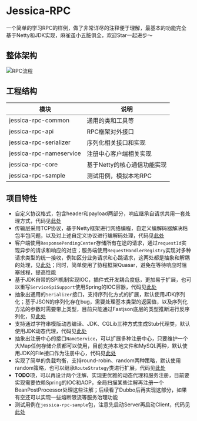 # Jessica-RPC
一个简单的学习RPC的样例，做了非常详尽的注释便于理解，最基本的功能完全基于Netty和JDK实现，麻雀虽小五脏俱全，欢迎Star一起进步～

## 整体架构
![RPC流程](https://tva1.sinaimg.cn/large/008eGmZEly1goi6ztcdzjj32bs0u0tqk.jpg)

## 工程结构

模块 | 说明
-- | --
jessica-rpc-common | 通用的类和工具等
jessica-rpc-api | RPC框架对外接口
jessica-rpc-serializer | 序列化相关接口和实现
jessica-rpc-nameservice | 注册中心客户端相关实现
jessica-rpc-core | 基于Netty的核心通信功能实现
jessica-rpc-sample | 测试用例，模拟本地RPC

## 项目特性

- 自定义协议格式，包含header和payload两部分，响应继承自请求共用一套处理方式，代码见[此处](https://github.com/dolly0526/jessica-rpc/tree/main/jessica-rpc-core/src/main/java/com/github/dolly0526/jessicarpc/core/transport/protocol)
- 传输层采用TCP协议，基于Netty框架进行网络编程，自定义编解码器解决粘包半包问题，以及对上述自定义协议进行编解码处理，代码见[此处](https://github.com/dolly0526/jessica-rpc/tree/main/jessica-rpc-core/src/main/java/com/github/dolly0526/jessicarpc/core/transport/netty)
- 客户端使用`ResponsePendingCenter`存储所有在途的请求，通过`requestId`实现异步的请求和响应的对应；服务端使用`RequestHandlerRegistry`实现对多种请求类型的统一接收，例如区分业务请求和心跳请求，这两处都是抽象和解耦的处理，见[此处](https://github.com/dolly0526/jessica-rpc/tree/main/jessica-rpc-core/src/main/java/com/github/dolly0526/jessicarpc/core)；同时，简单使用了协程框架Quasar，避免在等待响应时阻塞线程，提高性能
- 基于JDK自带的SPI机制实现IOC，插件式开发耦合度低，更加易于扩展，也可以重写`ServiceSpiSupport`使用Spring的IOC容器，代码见[此处](https://github.com/dolly0526/jessica-rpc/blob/main/jessica-rpc-common/src/main/java/com/github/dolly0526/jessicarpc/common/support/ServiceSpiSupport.java)
- 抽象出通用的`Serializer`接口，支持序列化方式的扩展，默认使用JDK序列化；基于JSON的序列化存在bug，需要处理基本类型的返回值，以及序列化方法的参数时需要带上类型，目前只能通过Fastjson底层的类型推断进行反序列化，见[此处](https://github.com/dolly0526/jessica-rpc/tree/main/jessica-rpc-serializer/src/main/java/com/github/dolly0526/jessicarpc/serializer)
- 支持通过字符串模版动态编译、JDK、CGLib三种方式生成Stub代理类，默认使用JDK动态代理，代码见[此处](https://github.com/dolly0526/jessica-rpc/tree/main/jessica-rpc-core/src/main/java/com/github/dolly0526/jessicarpc/core/client)
- 抽象出注册中心的接口`NameService`，可以扩展多种注册中心，只要维护一个大Map任何存储介质都可以使用，目前支持本地文件和MySQL两种，默认使用JDK的File接口作为注册中心，代码见[此处](https://github.com/dolly0526/jessica-rpc/tree/main/jessica-rpc-nameservice/src/main/java/com/github/dolly0526/jessicarpc/nameservice)
- 实现了简单的负载均衡，支持round-robin、random两种策略，默认使用random策略，也可以继承`RouteStrategy`类进行扩展，代码见[此处](https://github.com/dolly0526/jessica-rpc/tree/main/jessica-rpc-nameservice/src/main/java/com/github/dolly0526/jessicarpc/nameservice/loadbalance)
- **TODO**项，可以再设计两个注解，实现更优雅的动态代理和服务注册，目前要实现需要依赖Spring的IOC和AOP，全局扫描某些注解再注册一个BeanPostProcessor处理这些注解；后续看了Dubbo后再实现这部分，如果有空还可以实现一些熔断限流等服务治理功能
- 测试用例在`jessica-rpc-sample`包，注意先启动Server再启动Client，代码见[此处](https://github.com/dolly0526/jessica-rpc/tree/main/jessica-rpc-sample)

